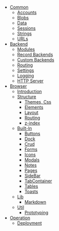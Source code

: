 * [Common]()
    * [Accounts](./common/Accounts.md)
    * [Blobs](./common/Blobs.md)
    * [Data](./common/Data.md)
    * [Sessions](./common/Sessions.md)
    * [Strings](./common/Strings.md)
    * [URLs](./common/URLs.md)
* [Backend]()
    * [Modules](./backend/Modules.md)
    * [Record Backends](./backend/RecordBackends.md)
    * [Custom Backends](./backend/CustomBackends.md)
    * [Routing](./backend/Routing.md)
    * [Settings](./backend/Settings.md)
    * [Logging](./backend/Logging.md)
    * [HTTP Server](./backend/HttpServer.md)
* [Browser]()
    * [Introduction](./browser/Introduction.md)
    * [Structure]()
        * [Themes, Css](./browser/structure/ThemesCss.md)
        * [Elements](./browser/structure/Elements.md)
        * [Layout](./browser/structure/Layout.md)
        * [Routing](./browser/structure/Routing.md)
        * [z-index](./browser/structure/zIndex.md)
    * [Built-In]()
        * [Buttons](./browser/builtin/Buttons.md)
        * [Dock](./browser/builtin/Dock.md)
        * [Crud](./browser/builtin/Crud.md)
        * [Forms](./browser/builtin/Forms.md)
        * [Icons](./browser/builtin/Icons.md)
        * [Modals](./browser/builtin/Modals.md)
        * [Notes](./browser/builtin/Notes.md)
        * [Pages](./browser/builtin/Pages.md)
        * [SideBar](./browser/builtin/SideBar.md)
        * [TabContainer](./browser/builtin/TabContainer.md)
        * [Tables](./browser/builtin/Tables.md)
        * [Toasts](./browser/builtin/Toasts.md)
    * [Lib]()
        * [Markdown]()
    * [Util]()
        * [Prototyping](./browser/util/Prototyping.md)
* [Operation]()
    * [Deployment](./operation/Deployment.md)

